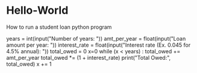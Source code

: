 # Hello-World
How to run a student loan python program

years = int(input("Number of years: "))
amt_per_year = float(input("Loan amount per year: "))
interest_rate = float(input("Interest rate (Ex. 0.045 for 4.5% annual): "))
total_owed = 0
x=0
while (x < years) :
    total_owed += amt_per_year
    total_owed *= (1 + interest_rate)
    print("Total Owed:", total_owed)
    x += 1
